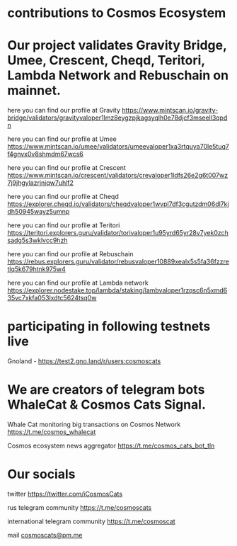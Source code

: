 # contributions to Cosmos Ecosystem

# Our project validates Gravity Bridge, Umee, Crescent, Cheqd, Teritori, Lambda Network and Rebuschain on mainnet.

here you can find our profile at Gravity 
https://www.mintscan.io/gravity-bridge/validators/gravityvaloper1lmz8eygzpjkagsyqlh0e78djcf3mseell3qpdn

here you can find our profile at Umee
https://www.mintscan.io/umee/validators/umeevaloper1xa3rtquya70le5tuq7f4gnvx0v8shmdm67wcs6

here you can find our profile at Crescent
https://www.mintscan.io/crescent/validators/crevaloper1ldfs26e2g6t007wz7j9jhgylazrjnjqw7uhlf2

here you can find our profile at Cheqd 
https://explorer.cheqd.io/validators/cheqdvaloper1wvpl7df3cgutzdm06dl7kjdh50945wayz5umnp

here you can find our profile at Teritori
https://teritori.explorers.guru/validator/torivaloper1u95yrd65yr28v7yek0zchsadg5s3wklvcc9hzh

here you can find our profile at Rebuschain
https://rebus.explorers.guru/validator/rebusvaloper10889xealx5s5fa36fzzretlq5k679htnk975w4

here you can find our profile at Lambda network 
https://explorer.nodestake.top/lambda/staking/lambvaloper1rzqsc6n5xmd635vc7xkfa053lxdtc5624tsq0w

# participating in following testnets live

Gnoland - https://test2.gno.land/r/users:cosmoscats

# We are creators of telegram bots WhaleCat & Cosmos Cats Signal.

Whale Cat monitoring big transactions on Cosmos Network https://t.me/cosmos_whalecat

Cosmos ecosystem news aggregator https://t.me/cosmos_cats_bot_tln

# Our socials

twitter https://twitter.com/iCosmosCats

rus telegram community https://t.me/cosmoscats

international telegram community https://t.me/cosmoscat

mail cosmoscats@pm.me
